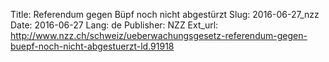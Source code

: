 Title: Referendum gegen Büpf noch nicht abgestürzt
Slug: 2016-06-27_nzz
Date: 2016-06-27
Lang: de
Publisher: NZZ
Ext_url: http://www.nzz.ch/schweiz/ueberwachungsgesetz-referendum-gegen-buepf-noch-nicht-abgestuerzt-ld.91918